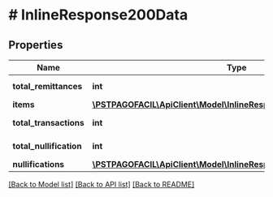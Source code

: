# # InlineResponse200Data

## Properties

Name | Type | Description | Notes
------------ | ------------- | ------------- | -------------
**total_remittances** | **int** | Total de los abonos | [optional] 
**items** | [**\PSTPAGOFACIL\ApiClient\Model\InlineResponse200DataItems[]**](InlineResponse200DataItems.md) |  | [optional] 
**total_transactions** | **int** | Total de transacciones | [optional] 
**total_nullification** | **int** | Total de anulaciones | [optional] 
**nullifications** | [**\PSTPAGOFACIL\ApiClient\Model\InlineResponse200DataNullifications[]**](InlineResponse200DataNullifications.md) |  | [optional] 

[[Back to Model list]](../../README.md#documentation-for-models) [[Back to API list]](../../README.md#documentation-for-api-endpoints) [[Back to README]](../../README.md)



